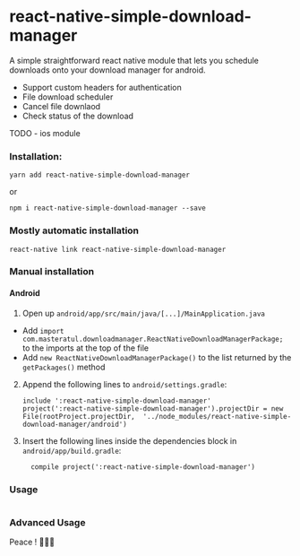 
# react-native-simple-download-manager

A simple straightforward react native module that lets you schedule downloads onto your download manager for android.

- Support custom headers for authentication
- File download scheduler
- Cancel file downlaod
- Check status of the download

TODO - ios module


### Installation:

`yarn add react-native-simple-download-manager`

or

`npm i react-native-simple-download-manager --save`


### Mostly automatic installation

`react-native link react-native-simple-download-manager`

### Manual installation


#### Android

1. Open up `android/app/src/main/java/[...]/MainApplication.java`
  - Add `import com.masteratul.downloadmanager.ReactNativeDownloadManagerPackage;` to the imports at the top of the file
  - Add `new ReactNativeDownloadManagerPackage()` to the list returned by the `getPackages()` method
2. Append the following lines to `android/settings.gradle`:
  	```
  	include ':react-native-simple-download-manager'
  	project(':react-native-simple-download-manager').projectDir = new File(rootProject.projectDir, 	'../node_modules/react-native-simple-download-manager/android')
  	```
3. Insert the following lines inside the dependencies block in `android/app/build.gradle`:
  	```
      compile project(':react-native-simple-download-manager')
  	```

### Usage

```js

```                                     

### Advanced Usage




Peace ! ✌🏻🌮
